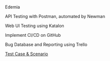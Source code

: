 Edemia

API Testing with Postman, automated by Newman

Web UI Testing using Katalon

Implement CI/CD on GitHub

Bug Database and Reporting using Trello

[Test Case & Scenario](https://docs.google.com/spreadsheets/d/18hsymUiHnT2AvnrH6hNg71LuCb5p5B6DIZ09BwpHn3c/edit?usp=sharing)
